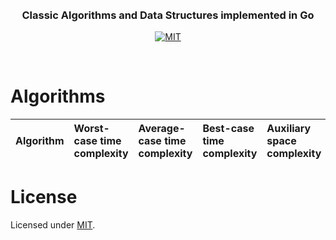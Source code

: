 <br />
<br />

<div align="center">

<h3>Classic Algorithms and Data Structures implemented in Go</h3>

[![MIT](https://img.shields.io/dub/l/vibe-d.svg)](https://github.com/alexprut/galgo/blob/master/LICENSE)


</div>
<br />

Algorithms
==========

|Algorithm|Worst-case time complexity|Average-case time complexity|Best-case time complexity|Auxiliary space complexity|
|:---|:---|:---|:---|:---|

License
=======
Licensed under [MIT](https://github.com/alexprut/galgo/blob/master/LICENSE).